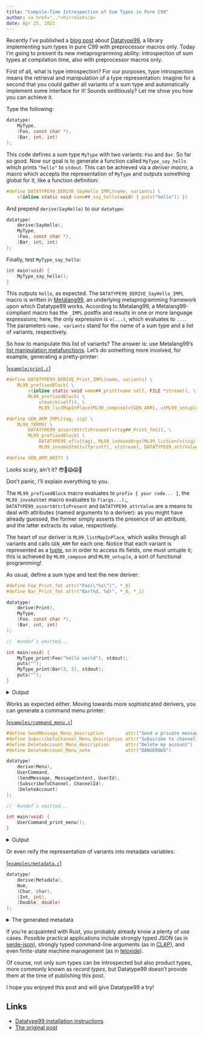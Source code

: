 ```yaml
---
title: "Compile-Time Introspection of Sum Types in Pure C99"
author: <a href="..">hirrolot</a>
date: Apr 25, 2021
---
```


Recently I’ve published a [blog post](https://hirrolot.medium.com/unleashing-sum-types-in-pure-c99-31544302d2ba) about [Datatype99], a library implementing sum types in pure C99 with preprocessor macros only. Today I’m going to present its new metaprogramming ability: introspection of sum types at compilation time, also with preprocessor macros only.

[Datatype99]: https://github.com/hirrolot/datatype99

First of all, what is type introspection? For our purposes, type introspection means the retrieval and manipulation of a type representation: imagine for a second that you could gather all variants of a sum type and automatically implement some interface for it! Sounds seditiously? Let me show you how you can achieve it.

Type the following:

```c
datatype(
    MyType,
    (Foo, const char *),
    (Bar, int, int)
);
```

This code defines a sum type `MyType` with two variants: `Foo` and `Bar`. So far so good. Now our goal is to generate a function called `MyType_say_hello` which prints `"hello"` to `stdout`. This can be achieved via a _deriver macro_, a macro which accepts the representation of `MyType` and outputs something global for it, like a function definition:

```c
#define DATATYPE99_DERIVE_SayHello_IMPL(name, variants) \
    v(inline static void name##_say_hello(void) { puts("hello"); })
```

And prepend `derive(SayHello)` to our `datatype`:

```c
datatype(
    derive(SayHello),
    MyType,
    (Foo, const char *),
    (Bar, int, int)
);
```

Finally, test `MyType_say_hello`:

```c
int main(void) {
    MyType_say_hello();
}
```

This outputs `hello`, as expected. The `DATATYPE99_DERIVE_SayHello_IMPL` macro is written in [Metalang99], an underlying metaprogramming framework upon which Datatype99 works. According to Metalang99, a Metalang99-compliant macro has the `_IMPL` postfix and results in one or more language expressions; here, the only expression is `v(...)`, which evaluates to `...`. The parameters `name, variants` stand for the name of a sum type and a list of variants, respectively.

[Metalang99]: https://github.com/hirrolot/metalang99

So how to manipulate this list of variants? The answer is: use Metalang99’s [list manipulation metafunctions]. Let’s do something more involved, for example, generating a pretty-printer:

[list manipulation metafunctions]: https://metalang99.readthedocs.io/en/latest/list.html

[[`example/print.c`](https://github.com/hirrolot/datatype99/blob/efd7831929140377b6c3a22040b636d01c3839cc/examples/derive/print.c)]
```c
#define DATATYPE99_DERIVE_Print_IMPL(name, variants) \
    ML99_prefixedBlock( \
        v(inline static void name##_print(name self, FILE *stream)), \
        ML99_prefixedBlock( \
            v(match(self)), \
            ML99_listMapInPlace(ML99_compose(v(GEN_ARM), v(ML99_untuple)), v(variants))))

#define GEN_ARM_IMPL(tag, sig) \
    ML99_TERMS( \
        DATATYPE99_assertAttrIsPresent(v(tag##_Print_fmt)), \
        ML99_prefixedBlock( \
            DATATYPE99_of(v(tag), ML99_indexedArgs(ML99_listLen(v(sig)))), \
            ML99_invokeStmt(v(fprintf), v(stream), DATATYPE99_attrValue(v(tag##_Print_fmt)))))

#define GEN_ARM_ARITY 1
```

Looks scary, ain’t it? 😳🙊😱😱🤭

Don’t panic, I’ll explain everything to you.

The `ML99_prefixedBlock` macro evaluates to `prefix { your code... }`, the `ML99_invokeStmt` macro evaluates to `f(args...);`, `DATATYPE99_assertAttrIsPresent` and `DATATYPE99_attrValue` are a means to deal with attributes (named arguments to a deriver): as you might have already guessed, the former simply asserts the presence of an attribute, and the latter extracts its value, respectively.

The heart of our deriver is `ML99_listMapInPlace`, which walks through all variants and calls `GEN_ARM` for each one. Notice that each variant is represented as a [tuple], so in order to access its fields, one must untuple it; this is achieved by `ML99_compose` and `ML99_untuple`, a sort of functional programming!

[tuple]: https://metalang99.readthedocs.io/en/latest/tuple.html

As usual, define a sum type and test the new deriver:

```c
#define Foo_Print_fmt attr("Foo(\"%s\")", *_0)
#define Bar_Print_fmt attr("Bar(%d, %d)", *_0, *_1)

datatype(
    derive(Print),
    MyType,
    (Foo, const char *),
    (Bar, int, int)
);

// `#undef`s omitted...

int main(void) {
    MyType_print(Foo("hello world"), stdout);
    puts("");
    MyType_print(Bar(3, 5), stdout);
    puts("");
}
```

<details>
  <summary>Output</summary>

```
Foo("hello world")
Bar(3, 5)
```

</details>

Works as expected either. Moving towards more sophisticated derivers, you can generate a command menu printer:

[[`examples/command_menu.c`](https://github.com/hirrolot/datatype99/blob/efd7831929140377b6c3a22040b636d01c3839cc/examples/derive/command_menu.c)]
```c
#define SendMessage_Menu_description        attr("Send a private message to someone")
#define SubscribeToChannel_Menu_description attr("Subscribe to channel")
#define DeleteAccount_Menu_description      attr("Delete my account")
#define DeleteAccount_Menu_note             attr("DANGEROUS")

datatype(
    derive(Menu),
    UserCommand,
    (SendMessage, MessageContent, UserId),
    (SubscribeToChannel, ChannelId),
    (DeleteAccount)
);

// `#undef`s omitted...

int main(void) {
    UserCommand_print_menu();
}
```

<details>
  <summary>Output</summary>

```
SendMessage: Send a private message to someone.
SubscribeToChannel: Subscribe to channel.
(DANGEROUS) DeleteAccount: Delete my account.
```

</details>

Or even reify the representation of variants into metadata variables:

[[`examples/metadata.c`](https://github.com/hirrolot/datatype99/blob/efd7831929140377b6c3a22040b636d01c3839cc/examples/derive/metadata.c)]
```c
datatype(
    derive(Metadata),
    Num,
    (Char, char),
    (Int, int),
    (Double, double)
);
```

<details>
  <summary>The generated metadata</summary>

```c
static const VariantMetadata Num_variants_metadata[] = {
    {.name = "Char", .arity = 1, .size = sizeof(NumChar)},
    {.name = "Int", .arity = 1, .size = sizeof(NumInt)},
    {.name = "Double", .arity = 1, .size = sizeof(NumDouble)},
};

static const DatatypeMetadata Num_metadata = {
    .name = "Num",
    .variants = (const VariantMetadata *)&Num_variants_metadata,
    .variants_count = 3,
};
```

</details>

If you’re acquainted with Rust, you probably already know a plenty of use cases. Possible practical applications include strongly typed JSON (as in [serde-json]), strongly typed command-line arguments (as in [CLAP]), and even finite-state machine management (as in [teloxide]).

[serde-json]: https://github.com/serde-rs/json
[CLAP]: https://github.com/clap-rs/clap
[teloxide]: https://github.com/teloxide/teloxide/tree/8d8041ad6d73efd00a15943093413912704ecd14#dialogues-management

Of course, not only sum types can be introspected but also product types, more commonly known as _record types_, but Datatype99 doesn’t provide them at the time of publishing this post.

I hope you enjoyed this post and will give Datatype99 a try!

## Links

 - [Datatype99 installation instructions](https://github.com/hirrolot/datatype99#installation)
 - [The original post](https://hirrolot.medium.com/compile-time-introspection-of-sum-types-in-pure-c99-ffa523b60385)
